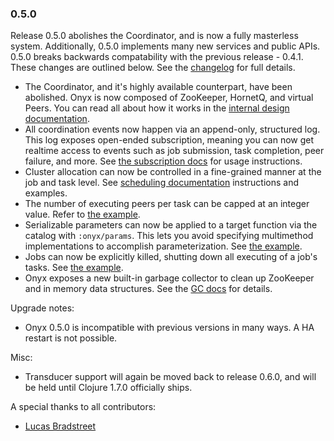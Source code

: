 ### 0.5.0

Release 0.5.0 abolishes the Coordinator, and is now a fully masterless system. Additionally, 0.5.0 implements many new services and public APIs. 0.5.0 breaks backwards compatability with the previous release - 0.4.1. These changes are outlined below. See the [changelog](https://github.com/onyx-platform/onyx/blob/0d0274444ada010ff218d04e294059c7878d87de/changes.md#050) for full details.

- The Coordinator, and it's highly available counterpart, have been abolished. Onyx is now composed of ZooKeeper, HornetQ, and virtual Peers. You can read all about how it works in the [internal design documentation](/doc/user-guide/internal-design.md).
- All coordination events now happen via an append-only, structured log. This log exposes open-ended subscription, meaning you can now get realtime access to events such as job submission, task completion, peer failure, and more. See [the subscription docs](/doc/user-guide/subscription.md) for usage instructions.
- Cluster allocation can now be controlled in a fine-grained manner at the job and task level. See [scheduling documentation](/doc/user-guide/scheduling.md) instructions and examples.
- The number of executing peers per task can be capped at an integer value. Refer to [the example](https://github.com/onyx-platform/onyx-examples/tree/0.5.x/max-peers).
- Serializable parameters can now be applied to a target function via the catalog with `:onyx/params`. This lets you avoid specifying multimethod implementations to accomplish parameterization. See [the example](https://github.com/onyx-platform/onyx-examples/tree/0.5.x/catalog-parameters).
- Jobs can now be explicitly killed, shutting down all executing of a job's tasks. See [the example](https://github.com/onyx-platform/onyx-examples/tree/0.5.x/kill-job).
- Onyx exposes a new built-in garbage collector to clean up ZooKeeper and in memory data structures. See the [GC docs](/doc/user-guide/internal-design.md#garbage-collection) for details.

Upgrade notes:

- Onyx 0.5.0 is incompatible with previous versions in many ways. A HA restart is not possible.

Misc:

- Transducer support will again be moved back to release 0.6.0, and will be held until Clojure 1.7.0 officially ships.

A special thanks to all contributors:

- [Lucas Bradstreet](https://github.com/lbradstreet)

